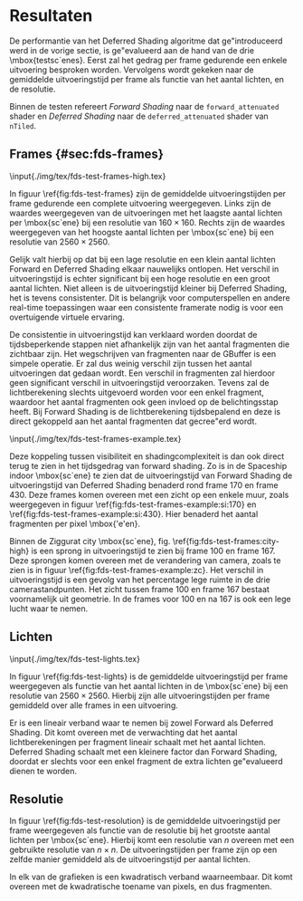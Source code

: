 # Resultaten 

De performantie van het Deferred Shading algoritme dat ge\"introduceerd werd in de 
vorige sectie, is ge\"evalueerd aan de hand van de drie \mbox{testsc\`enes}. Eerst zal
het gedrag per frame gedurende een enkele uitvoering besproken worden.
Vervolgens wordt gekeken naar de gemiddelde uitvoeringstijd per frame als functie 
van het aantal lichten, en de resolutie.

Binnen de testen refereert *Forward Shading* naar de `forward_attenuated` shader en
*Deferred Shading* naar de `deferred_attenuated` shader van `nTiled`.

## Frames {#sec:fds-frames}

\input{./img/tex/fds-test-frames-high.tex}

In figuur \ref{fig:fds-test-frames} zijn de gemiddelde uitvoeringstijden per frame
gedurende een complete uitvoering weergegeven. Links zijn de waardes weergegeven 
van de uitvoeringen met het laagste aantal lichten per \mbox{sc\`ene} bij een resolutie 
van $160 \times 160$. Rechts zijn de waardes weergegeven van het hoogste aantal 
lichten per \mbox{sc\`ene} bij een resolutie van $2560 \times 2560$.  

Gelijk valt hierbij op dat bij een lage resolutie en een klein aantal lichten 
Forward en Deferred Shading elkaar nauwelijks ontlopen. Het verschil in 
uitvoeringstijd is echter significant bij een hoge resolutie en een groot aantal
lichten. Niet alleen is de uitvoeringstijd kleiner bij Deferred Shading, het is 
tevens consistenter. Dit is belangrijk voor computerspellen en andere real-time
toepassingen waar een consistente framerate nodig is voor een overtuigende 
virtuele ervaring. 

De consistentie in uitvoeringstijd kan verklaard worden doordat de tijdsbeperkende 
stappen niet afhankelijk zijn van het aantal fragmenten die zichtbaar zijn.
Het wegschrijven van fragmenten naar de GBuffer is een simpele operatie. Er zal dus
weinig verschil zijn tussen het aantal uitvoeringen dat gedaan wordt. 
Een verschil in fragmenten zal hierdoor geen 
significant verschil in uitvoeringstijd veroorzaken. Tevens zal de 
lichtberekening slechts uitgevoerd worden voor een enkel fragment, 
waardoor het aantal fragmenten ook geen invloed op de belichtingsstap heeft. 
Bij Forward Shading is de lichtberekening tijdsbepalend en deze is direct 
gekoppeld aan het aantal fragmenten dat gecree\"erd wordt. 

\input{./img/tex/fds-test-frames-example.tex}

Deze koppeling tussen visibiliteit en shadingcomplexiteit is dan ook direct 
terug te zien in het tijdsgedrag van forward shading. Zo is in de Spaceship indoor
\mbox{sc\`ene} te zien dat de uitvoeringstijd van Forward Shading de uitvoeringstijd
van Deferred Shading benaderd rond frame 170 en frame 430. Deze frames komen
overeen met een zicht op een enkele muur, zoals weergegeven in figuur 
\ref{fig:fds-test-frames-example:si:170} en \ref{fig:fds-test-frames-example:si:430}.
Hier benaderd het aantal fragmenten per pixel \mbox{\'e\'en}.

Binnen de Ziggurat city \mbox{sc\`ene}, fig. \ref{fig:fds-test-frames:city-high} is
een sprong in uitvoeringstijd te zien bij frame 100 en frame 167. Deze 
sprongen komen overeen met de verandering van camera, zoals te zien is in figuur
\ref{fig:fds-test-frames-example:zc}. Het verschil in uitvoeringstijd is een gevolg
van het percentage lege ruimte in de drie camerastandpunten. Het zicht 
tussen frame 100 en frame 167 bestaat voornamelijk  uit geometrie. In de 
frames voor 100 en na 167 is ook een lege lucht waar te nemen.

## Lichten

\input{./img/tex/fds-test-lights.tex}

In figuur \ref{fig:fds-test-lights} is de gemiddelde uitvoeringstijd per frame
weergegeven als functie van het aantal lichten in de \mbox{sc\`ene} bij een resolutie
van $2560 \times 2560$. Hierbij zijn alle uitvoeringstijden per frame gemiddeld 
over alle frames in een uitvoering.

Er is een lineair verband waar te nemen bij zowel Forward als Deferred Shading.
Dit komt overeen met de verwachting dat het aantal lichtberekeningen per fragment
lineair schaalt met het aantal lichten. Deferred Shading schaalt met een kleinere
factor dan Forward Shading, doordat er slechts voor een enkel fragment de extra
lichten ge\"evalueerd dienen te worden.

## Resolutie

In figuur \ref{fig:fds-test-resolution} is de gemiddelde uitvoeringstijd per frame
weergegeven als functie van de resolutie bij het grootste aantal 
lichten per \mbox{sc\`ene}. Hierbij komt een resolutie van $n$ overeen met een gebruikte
resolutie van $n \times n$. De uitvoeringstijden per frame zijn op een zelfde manier
gemiddeld als de uitvoeringstijd per aantal lichten. 

In elk van de grafieken is een kwadratisch verband waarneembaar. Dit komt 
overeen met de kwadratische toename van pixels, en dus fragmenten.

